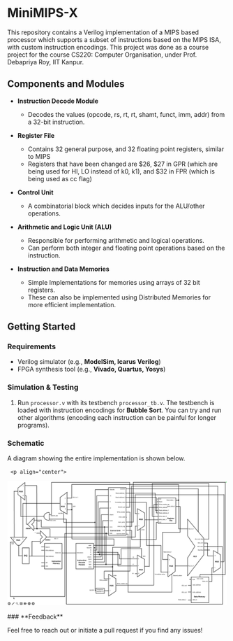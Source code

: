 # **MiniMIPS-X**  

This repository contains a Verilog implementation of a MIPS based processor which supports a subset of instructions based on the MIPS ISA, with custom instruction encodings. This project was done as a course project for the course CS220: Computer Organisation, under Prof. Debapriya Roy, IIT Kanpur.

## **Components and Modules**  

- **Instruction Decode Module**  
  - Decodes the values (opcode, rs, rt, rt, shamt, funct, imm, addr) from a 32-bit instruction.

- **Register File**  
  - Contains 32 general purpose, and 32 floating point registers, similar to MIPS
  - Registers that have been changed are $26, $27 in GPR (which are being used for HI, LO instead of k0, k1), and $32 in FPR (which is being used as cc flag)

- **Control Unit**  
  - A combinatorial block which decides inputs for the ALU/other operations. 

- **Arithmetic and Logic Unit (ALU)**  
  - Responsible for performing arithmetic and logical operations. 
  - Can perform both integer and floating point operations based on the instruction.

- **Instruction and Data Memories**  
  - Simple Implementations for memories using arrays of 32 bit registers.
  - These can also be implemented using Distributed Memories for more efficient implementation.

## **Getting Started**  

### **Requirements**  
- Verilog simulator (e.g., **ModelSim, Icarus Verilog**)  
- FPGA synthesis tool (e.g., **Vivado, Quartus, Yosys**)  

### **Simulation & Testing**  


1. Run `processor.v` with its testbench `processor_tb.v`. The testbench is loaded with instruction encodings for **Bubble Sort**. You can try and run other algorithms (encoding each instruction can be painful for longer programs).

### **Schematic**  

A diagram showing the entire implementation is shown below.

     <p align="center">
  <img src="./schematic.png">
  <!-- <img src="./images/Key.png">
  <img src="./images/Time_signature.png"> -->
</p>
### **Feedback**  

Feel free to reach out or initiate a pull request if you find any issues!




